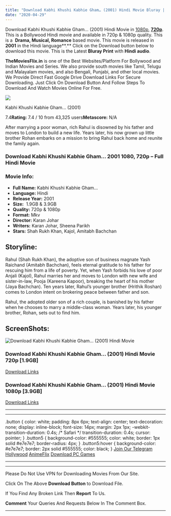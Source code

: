 ```yaml
---
title: "Download Kabhi Khushi Kabhie Gham… (2001) Hindi Movie Bluray || 720p [1.9GB] || 1080p [3.9GB]"
date: "2020-04-29"
---
```


Download Kabhi Khushi Kabhie Gham… (2001) Hindi Movie in [1080p](https://1moviesflix.com/1080p-movies/), [**720p**](https://1moviesflix.com/720p-movies/). This is a Bollywood Hindi movie and available in 720p & 1080p quality. This is a  **Drama, Musical, Romance** based movie. This movie is released in **2001** in the Hindi language**.** Click on the Download button below to download this movie. This is the Latest **Bluray Print** with **Hindi audio**.

**TheMoviesFlix.in** is one of the Best Websites/Platform For Bollywood and Indian Movies and Series. We also provide south movies like Tamil, Telugu and Malayalam movies, and also Bengali, Punjabi, and other local movies. We Provide Direct Fast Google Drive Download Links For Secure Downloading. Just Click On Download Button And Follow Steps To Download And Watch Movies Online For Free.

[![](https://m.media-amazon.com/images/M/MV5BOTQ5Nzc3NzAtMzZlMS00ZWJjLWIxMGMtNDU4ZTQ1NmNjMjc5XkEyXkFqcGdeQXVyODE5NzE3OTE@._V1_SX300.jpg)](https://www.imdb.com/title/tt0248126/ "Kabhi Khushi Kabhie Gham...")

Kabhi Khushi Kabhie Gham... (2001)

7.4**Rating:** 7.4 / 10 from 43,325 users**Metascore:** N/A

After marrying a poor woman, rich Rahul is disowned by his father and moves to London to build a new life. Years later, his now grown up little brother Rohan embarks on a mission to bring Rahul back home and reunite the family again.

### Download Kabhi Khushi Kabhie Gham… 2001 1080, 720p – Full Hindi Movie

### Movie Info:

- **Full Name:** Kabhi Khushi Kabhie Gham…
- **Language:** Hindi
- **Release Year:** 2001
- **Size:**  1.9GB & 3.9GB
- **Quality:** 720p & 1080p
- **Format:** Mkv
- **Director:** Karan Johar
- **Writers:** Karan Johar, Sheena Parikh
- **Stars:** Shah Rukh Khan, Kajol, Amitabh Bachchan

## Storyline:

Rahul (Shah Rukh Khan), the adoptive son of business magnate Yash Raichand (Amitabh Bachchan), feels eternal gratitude to his father for rescuing him from a life of poverty. Yet, when Yash forbids his love of poor Anjali (Kajol), Rahul marries her and moves to London with new wife and sister-in-law, Pooja (Kareena Kapoor), breaking the heart of his mother (Jaya Bachchan). Ten years later, Rahul’s younger brother (Hrithik Roshan) comes to London intent on brokering peace between father and son.

Rahul, the adopted older son of a rich couple, is banished by his father when he chooses to marry a middle-class woman. Years later, his younger brother, Rohan, sets out to find him.

## ScreenShots:

![Download Kabhi Khushi Kabhie Gham... (2001) Hindi Movie](https://i.imgur.com/s2lbjxa.jpg)

### Download Kabhi Khushi Kabhie Gham… (2001) Hindi Movie 720p \[1.9GB\]

[Download Links](https://1moviesflix.com?a270777880=WXIvWUNKRzZva3ZETndCY3Q1dGttbzUzbS9weEFQbnJFUGZEKytobnhOam5yRStsMnBVSERTMUsyT1RocDg1SDBMNERMZ0xIazBCMGh1ZVpxTldWMmRpREk1eEhPc3hKSVozWDhWbUxvOUE9)

### Download Kabhi Khushi Kabhie Gham… (2001) Hindi Movie 1080p \[3.9GB\] 

[Download Links](https://1moviesflix.com?a270777880=WXIvWUNKRzZva3ZETndCY3Q1dGttbzUzbS9weEFQbnJFUGZEKytobnhOam5yRStsMnBVSERTMUsyT1RocDg1SFJMcnFkUHlKNzNmVEJMOVVZVVRtUk5lMkhidmI1WnJpY3JSbWtiUVI3aVU9)

* * *

* * *

.button { color: white; padding: 8px 6px; text-align: center; text-decoration: none; display: inline-block; font-size: 14px; margin: 2px 1px; -webkit-transition-duration: 0.4s; /\* Safari \*/ transition-duration: 0.4s; cursor: pointer; } .button5 { background-color: #555555; color: white; border: 1px solid #e7e7e7; border-radius: 4px; } .button5:hover { background-color: #e7e7e7; border: 2px solid #555555; color: black; } [Join Our Telegram](http://gdrivepro.xyz/join.php) [Hollywood](https://moviesverse.com/) [AnimeFlix](https://animeflix.in/) [Download PC Games](https://gamesflix.net/)  

* * *

* * *

  

Please Do Not Use VPN for Downloading Movies From Our Site.

Click On The Above **Download Button** to Download File.

If You Find Any Broken Link Then **Report** To Us.

**Comment** Your Queries And Requests Below In The Comment Box.

* * *
